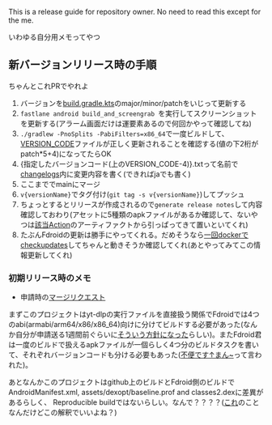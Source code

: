 This is a release guide for repository owner. No need to read this except for the me.

いわゆる自分用メモってやつ

## 新バージョンリリース時の手順

ちゃんとこれPRでやれよ

1. バージョンを[build.gradle.kts](../app/build.gradle.kts)のmajor/minor/patchをいじって更新する
2. `fastlane android build_and_screengrab `を実行してスクリーンショットを更新する(アラーム画面だけは運要素あるので何回かやって確認してね)
3. `./gradlew -PnoSplits -PabiFilters=x86_64`で一度ビルドして、[VERSION_CODE](../VERSION_CODE)ファイルが正しく更新されることを確認する(値の下2桁がpatch*5+4)になってたらOK
4. {指定したバージョンコード(上のVERSION_CODE-4)}.txtって名前で[changelogs](../fastlane/metadata/android/en-US/changelogs)内に変更内容を書く(できればjaでも書く)
5. ここまででmainにマージ
6. `v{versionName}`でタグ付け(`git tag -s v{versionName}`)してプッシュ
7. ちょっとするとリリースが作成されるので`generate release notes`して内容確認しておわり(アセットに5種類のapkファイルがあるか確認して、ないやつは[該当Action](https://github.com/turtton/YtAlarm/actions/workflows/release.yml)のアーティファクトから引っぱってきて置いといてくれ)
8. たぶんFdroidの更新は勝手にやってくれる。だめそうなら[一回dockerでcheckupdates](https://gist.github.com/turtton/25b4e3a91703c6cbdebdeac2f754a51a)してちゃんと動きそうか確認してくれ(あとやってみてこの情報更新してくれ)

### 初期リリース時のメモ

- 申請時の[マージリクエスト](https://gitlab.com/fdroid/fdroiddata/-/merge_requests/12004)

まずこのプロジェクトはyt-dlpの実行ファイルを直接扱う関係でFdroidでは4つのabi(armabi/arm64/x86/x86_64)向けに分けてビルドする必要があった(なんか自分が申請送る1週間前ぐらいに[そういう方針になった](https://gitlab.com/fdroid/fdroiddata/-/issues/2809)らしい)。またFdroid君は一度のビルドで扱えるapkファイルが一個らしく4つ分のビルドタスクを書いて、それぞれバージョンコードも分ける必要もあった([不便です↑まん~](https://gitlab.com/fdroid/fdroiddata/-/merge_requests/12004#note_1155424407)って言われた)。

あとなんかこのプロジェクトはgithub上のビルドとFdroid側のビルドでAndroidManifest.xml, assets/dexopt/baseline.prof and classes2.dexに差異があるらしく、 Reproducible buildではないらしい。なんで？？？？([これ](https://gitlab.com/fdroid/fdroiddata/-/merge_requests/12004#note_1157082096)のことなんだけどこの解釈でいいよね？)
